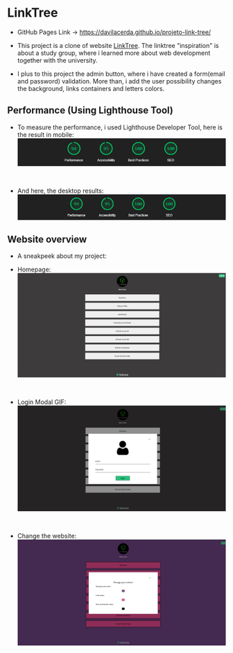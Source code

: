 # LinkTree

* GitHub Pages Link -> https://davilacerda.github.io/projeto-link-tree/

* This project is a clone of website [LinkTree](https://linktr.ee/newdevs). The linktree "inspiration" is about a study group, where i learned more about web development together with the university.

* I plus to this project the admin button, where i have created a form(email and password) validation. More than, i add the user possibility changes the background, links containers and letters colors.

## Performance (Using Lighthouse Tool)

* To measure the performance, i used Lighthouse Developer Tool, here is the result in mobile:
![Mobile Performance Image](https://github.com/DaviLacerda/projeto-link-tree/blob/main/readme%20images/mobile-performance.png)
<br>

* And here, the desktop results:
![Desktop Performance Image](https://github.com/DaviLacerda/projeto-link-tree/blob/main/readme%20images/desktop-performance.png)

## Website overview

* A sneakpeek about my project:

* Homepage:
![Homepage](https://github.com/DaviLacerda/projeto-link-tree/blob/main/readme%20images/home.png)
<br>

* Login Modal GIF:
![Login](https://github.com/DaviLacerda/projeto-link-tree/blob/main/readme%20images/login.png)
<br>

* Change the website:
![Change website](https://github.com/DaviLacerda/projeto-link-tree/blob/main/readme%20images/colors.png)

